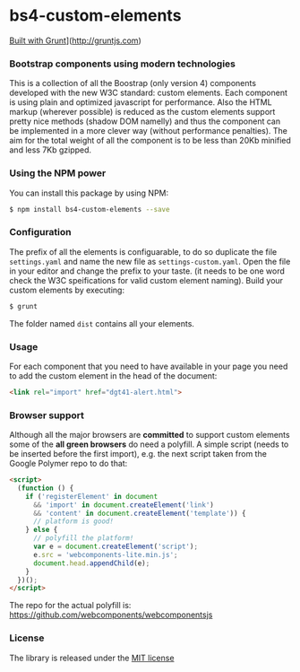 # bs4-custom-elements

[Built with Grunt](https://cdn.gruntjs.com/builtwith.png)](http://gruntjs.com)

### Bootstrap components using modern technologies

This is a collection of all the Boostrap (only version 4) components developed with the new W3C standard: custom elements. Each component is using plain and optimized javascript for performance. Also the HTML markup (wherever possible) is reduced as the custom elements support pretty nice methods (shadow DOM namelly) and thus the component can be implemented in a more clever way (without performance penalties).
The aim for the total weight of all the component is to be less than 20Kb minified and less 7Kb gzipped.

### Using the NPM power

You can install this package by using NPM:
```bash
$ npm install bs4-custom-elements --save
```

### Configuration

The prefix of all the elements is configuarable, to do so duplicate the file `settings.yaml` and name the new file as `settings-custom.yaml`. Open the file in your editor and change the prefix to your taste. (it needs to be one word check the W3C speifications for valid custom element naming).
Build your custom elements by executing:
```bash
$ grunt
```
The folder named `dist` contains all your elements.

### Usage

For each component that you need to have available in your page you need to add the custom element in the head of the document:
```html
<link rel="import" href="dgt41-alert.html">
```

### Browser support

Although all the major browsers are **committed** to support custom elements some of the **all green browsers** do need a polyfill. A simple script (needs to be inserted before the first import), e.g. the next script taken from the Google Polymer repo  to do that:
```html
<script>
  (function () {
    if ('registerElement' in document
      && 'import' in document.createElement('link')
      && 'content' in document.createElement('template')) {
      // platform is good!
    } else {
      // polyfill the platform!
      var e = document.createElement('script');
      e.src = 'webcomponents-lite.min.js';
      document.head.appendChild(e);
    }
  })();
</script>
```
The repo for the actual polyfill is: https://github.com/webcomponents/webcomponentsjs

### License

The library is released under the [MIT license](LICENSE)
